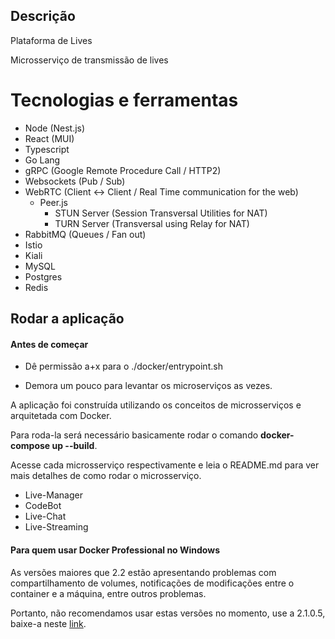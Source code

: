 ## Descrição

Plataforma de Lives

Microsserviço de transmissão de lives

# Tecnologias e ferramentas
- Node (Nest.js)
- React (MUI)
- Typescript
- Go Lang
- gRPC (Google Remote Procedure Call / HTTP2)
- Websockets (Pub / Sub)
- WebRTC (Client <-> Client / Real Time communication for the web)
    - Peer.js
        - STUN Server (Session Transversal Utilities for NAT)
        - TURN Server (Transversal using Relay for NAT)
- RabbitMQ (Queues / Fan out)
- Istio
- Kiali
- MySQL
- Postgres
- Redis

## Rodar a aplicação

#### Antes de começar

- Dê permissão a+x para o ./docker/entrypoint.sh

- Demora um pouco para levantar os microserviços as vezes.

A aplicação foi construída utilizando os conceitos de microsserviços e arquitetada com Docker. 

Para roda-la será necessário basicamente rodar o comando **docker-compose up --build**.

Acesse cada microsserviço respectivamente e leia o README.md para ver mais detalhes de como rodar o microsserviço.

- Live-Manager
- CodeBot
- Live-Chat
- Live-Streaming

#### Para quem usar Docker Professional no Windows

As versões maiores que 2.2 estão apresentando problemas com compartilhamento de volumes, notificações de modificações entre
o container e a máquina, entre outros problemas.

Portanto, não recomendamos usar estas versões no momento, use a 2.1.0.5, baixe-a neste [link](https://t.co/wK5Ai3fTfn?amp=1).
